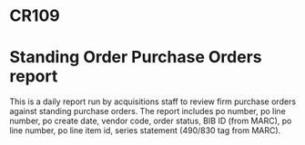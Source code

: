 # CR109

# Standing Order Purchase Orders report

This is a daily report run by acquisitions staff to review firm purchase orders against standing purchase orders. The report includes po number, po line number, po create date, vendor code, order status, BIB ID (from MARC), po line number, po line item id, series statement (490/830 tag from MARC).
